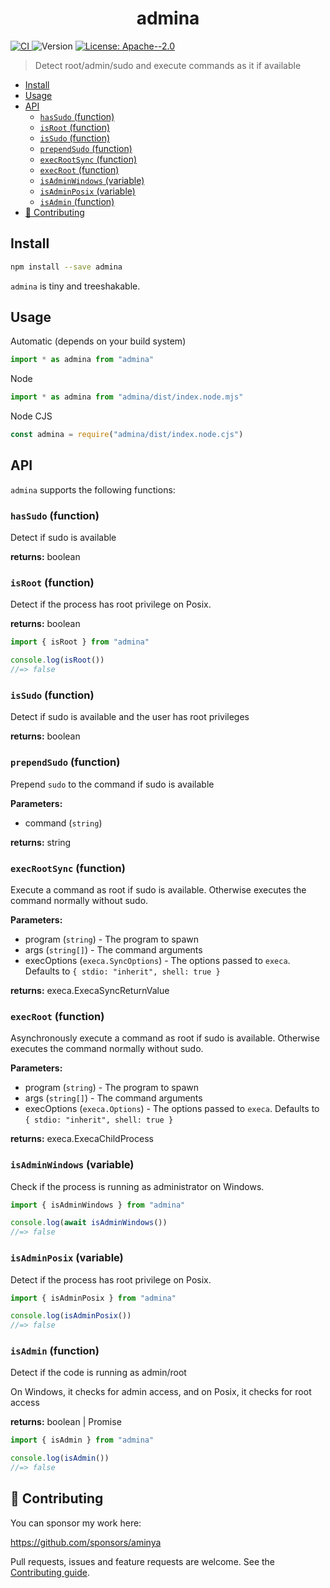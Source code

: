 <!-- Generated via running `pnpm run docs` -->

<h1 align="center">admina</h1>
<p>
  <a href="https://github.com/aminya/admina/actions/workflows/CI.yml" target="_blank">
    <img alt="CI" src="https://github.com/aminya/admina/actions/workflows/CI.yml/badge.svg">
  </a>
  <img alt="Version" src="https://img.shields.io/badge/version-0.1.0-blue.svg?cacheSeconds=2592000" />
  <a href="#" target="_blank">
    <img alt="License: Apache--2.0" src="https://img.shields.io/badge/License-Apache--2.0-yellow.svg" />
  </a>
</p>

> Detect root/admin/sudo and execute commands as it if available

<!-- @import "[TOC]" {cmd="toc" depthFrom=1 depthTo=6 orderedList=false} -->

<!-- code_chunk_output -->

- [Install](#install)
- [Usage](#usage)
- [API](#api)
  - [`hasSudo` (function)](#hassudo-function)
  - [`isRoot` (function)](#isroot-function)
  - [`isSudo` (function)](#issudo-function)
  - [`prependSudo` (function)](#prependsudo-function)
  - [`execRootSync` (function)](#execrootsync-function)
  - [`execRoot` (function)](#execroot-function)
  - [`isAdminWindows` (variable)](#isadminwindows-variable)
  - [`isAdminPosix` (variable)](#isadminposix-variable)
  - [`isAdmin` (function)](#isadmin-function)
- [🤝 Contributing](#contributing)

<!-- /code_chunk_output -->

## Install

```sh
npm install --save admina
```

`admina` is tiny and treeshakable.

## Usage

Automatic (depends on your build system)

```js
import * as admina from "admina"
```

Node

```js
import * as admina from "admina/dist/index.node.mjs"
```

Node CJS

```js
const admina = require("admina/dist/index.node.cjs")
```

## API

`admina` supports the following functions:

<!-- INSERT GENERATED DOCS START -->

### `hasSudo` (function)

Detect if sudo is available

**returns:** boolean

### `isRoot` (function)

Detect if the process has root privilege on Posix.

**returns:** boolean

```js
import { isRoot } from "admina"

console.log(isRoot())
//=> false
```

### `isSudo` (function)

Detect if sudo is available and the user has root privileges

**returns:** boolean

### `prependSudo` (function)

Prepend `sudo` to the command if sudo is available

**Parameters:**

- command (`string`)

**returns:** string

### `execRootSync` (function)

Execute a command as root if sudo is available. Otherwise executes the command normally without sudo.

**Parameters:**

- program (`string`) - The program to spawn
- args (`string[]`) - The command arguments
- execOptions (`execa.SyncOptions`) - The options passed to `execa`. Defaults to `{ stdio: "inherit", shell: true }`

**returns:** execa.ExecaSyncReturnValue<string>

### `execRoot` (function)

Asynchronously execute a command as root if sudo is available. Otherwise executes the command normally without sudo.

**Parameters:**

- program (`string`) - The program to spawn
- args (`string[]`) - The command arguments
- execOptions (`execa.Options`) - The options passed to `execa`. Defaults to `{ stdio: "inherit", shell: true }`

**returns:** execa.ExecaChildProcess<string>

### `isAdminWindows` (variable)

Check if the process is running as administrator on Windows.

```js
import { isAdminWindows } from "admina"

console.log(await isAdminWindows())
//=> false
```

### `isAdminPosix` (variable)

Detect if the process has root privilege on Posix.

```js
import { isAdminPosix } from "admina"

console.log(isAdminPosix())
//=> false
```

### `isAdmin` (function)

Detect if the code is running as admin/root

On Windows, it checks for admin access, and on Posix, it checks for root access

**returns:** boolean | Promise<boolean>

```js
import { isAdmin } from "admina"

console.log(isAdmin())
//=> false
```

<!-- INSERT GENERATED DOCS END -->

## 🤝 Contributing

You can sponsor my work here:

https://github.com/sponsors/aminya

Pull requests, issues and feature requests are welcome.
See the [Contributing guide](https://github.com/aminya/admina/blob/master/CONTRIBUTING.md).
